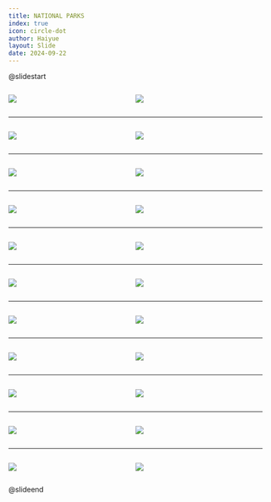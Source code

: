 ```yaml
---
title: NATIONAL PARKS
index: true
icon: circle-dot
author: Haiyue
layout: Slide
date: 2024-09-22
---
```

 
@slidestart

<div style="display:flex">
<div style="flex:1">

![](https://raw.githubusercontent.com/yclord/reading/refs/heads/master/english/Level-S/NATIONAL%20PARKS/001.webp)
</div>
<div style="flex:1">

![](https://raw.githubusercontent.com/yclord/reading/refs/heads/master/english/Level-S/NATIONAL%20PARKS/002.webp)
</div>
</div>

---

<div style="display:flex">
<div style="flex:1">

![](https://raw.githubusercontent.com/yclord/reading/refs/heads/master/english/Level-S/NATIONAL%20PARKS/003.webp)
</div>
<div style="flex:1">

![](https://raw.githubusercontent.com/yclord/reading/refs/heads/master/english/Level-S/NATIONAL%20PARKS/004.webp)
</div>
</div>

---

<div style="display:flex">
<div style="flex:1">

![](https://raw.githubusercontent.com/yclord/reading/refs/heads/master/english/Level-S/NATIONAL%20PARKS/005.webp)
</div>
<div style="flex:1">

![](https://raw.githubusercontent.com/yclord/reading/refs/heads/master/english/Level-S/NATIONAL%20PARKS/006.webp)
</div>
</div>

---

<div style="display:flex">
<div style="flex:1">

![](https://raw.githubusercontent.com/yclord/reading/refs/heads/master/english/Level-S/NATIONAL%20PARKS/007.webp)
</div>
<div style="flex:1">

![](https://raw.githubusercontent.com/yclord/reading/refs/heads/master/english/Level-S/NATIONAL%20PARKS/008.webp)
</div>
</div>

---

<div style="display:flex">
<div style="flex:1">

![](https://raw.githubusercontent.com/yclord/reading/refs/heads/master/english/Level-S/NATIONAL%20PARKS/009.webp)
</div>
<div style="flex:1">

![](https://raw.githubusercontent.com/yclord/reading/refs/heads/master/english/Level-S/NATIONAL%20PARKS/010.webp)
</div>
</div>

---

<div style="display:flex">
<div style="flex:1">

![](https://raw.githubusercontent.com/yclord/reading/refs/heads/master/english/Level-S/NATIONAL%20PARKS/011.webp)
</div>
<div style="flex:1">

![](https://raw.githubusercontent.com/yclord/reading/refs/heads/master/english/Level-S/NATIONAL%20PARKS/012.webp)
</div>
</div>

---

<div style="display:flex">
<div style="flex:1">

![](https://raw.githubusercontent.com/yclord/reading/refs/heads/master/english/Level-S/NATIONAL%20PARKS/013.webp)
</div>
<div style="flex:1">

![](https://raw.githubusercontent.com/yclord/reading/refs/heads/master/english/Level-S/NATIONAL%20PARKS/014.webp)
</div>
</div>

---

<div style="display:flex">
<div style="flex:1">

![](https://raw.githubusercontent.com/yclord/reading/refs/heads/master/english/Level-S/NATIONAL%20PARKS/015.webp)
</div>
<div style="flex:1">

![](https://raw.githubusercontent.com/yclord/reading/refs/heads/master/english/Level-S/NATIONAL%20PARKS/016.webp)
</div>
</div>

---

<div style="display:flex">
<div style="flex:1">

![](https://raw.githubusercontent.com/yclord/reading/refs/heads/master/english/Level-S/NATIONAL%20PARKS/017.webp)
</div>
<div style="flex:1">

![](https://raw.githubusercontent.com/yclord/reading/refs/heads/master/english/Level-S/NATIONAL%20PARKS/018.webp)
</div>
</div>

---

<div style="display:flex">
<div style="flex:1">

![](https://raw.githubusercontent.com/yclord/reading/refs/heads/master/english/Level-S/NATIONAL%20PARKS/019.webp)
</div>
<div style="flex:1">

![](https://raw.githubusercontent.com/yclord/reading/refs/heads/master/english/Level-S/NATIONAL%20PARKS/020.webp)
</div>
</div>

---

<div style="display:flex">
<div style="flex:1">

![](https://raw.githubusercontent.com/yclord/reading/refs/heads/master/english/Level-S/NATIONAL%20PARKS/021.webp)
</div>
<div style="flex:1">

![](https://raw.githubusercontent.com/yclord/reading/refs/heads/master/english/Level-S/NATIONAL%20PARKS/022.webp)
</div>
</div>

@slideend